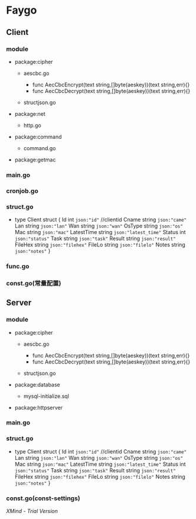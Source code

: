 # Faygo

## Client

### module

- package:cipher

	- aescbc.go

		- func AecCbcEncrypt(text string,[]byte(aeskey))(text string,err){}
		- func AecCbcDecrypt(text string,[]byte(aeskey))(text string,err){}

	- structjson.go

- package:net

	- http.go

- package:command

	- command.go

- package:getmac

### main.go

### cronjob.go

### struct.go

- type Client struct {
	Id         int    `json:"id"` //clientid
	Cname      string `json:"came"`
	Lan        string `json:"lan"`
	Wan        string `json:"wan"`
	OsType     string `json:"os"`
	Mac        string `json:"mac"`
	LatestTime string `json:"latest_time"`
	Status     int    `json:"status"`
	Task       string `json:"task"`
	Result     string `json:"result"`
	FileHex    string `json:"filehex"`
	FileLo     string `json:"filelo"`
	Notes      string `json:"notes"`
}

### func.go

### const.go(常量配置)

## Server

### module

- package:cipher

	- aescbc.go

		- func AecCbcEncrypt(text string,[]byte(aeskey))(text string,err){}
		- func AecCbcDecrypt(text string,[]byte(aeskey))(text string,err){}

	- structjson.go

- package:database

	- mysql-initialize.sql

- package:httpserver

### main.go

### struct.go

- type Client struct {
	Id         int    `json:"id"` //clientid
	Cname      string `json:"came"`
	Lan        string `json:"lan"`
	Wan        string `json:"wan"`
	OsType     string `json:"os"`
	Mac        string `json:"mac"`
	LatestTime string `json:"latest_time"`
	Status     int    `json:"status"`
	Task       string `json:"task"`
	Result     string `json:"result"`
	FileHex    string `json:"filehex"`
	FileLo     string `json:"filelo"`
	Notes      string `json:"notes"`
}

### const.go(const-settings)

*XMind - Trial Version*
